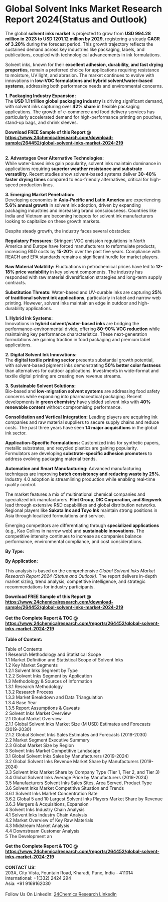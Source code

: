 <h1>Global Solvent Inks Market Research Report 2024(Status and Outlook)</h1><p>The global <strong>solvent inks market</strong> is projected to grow from <strong>USD 994.28 million in 2023 to USD 1201.12 million by 2029</strong>, registering a steady <strong>CAGR of 3.20%</strong> during the forecast period. This growth trajectory reflects the sustained demand across key industries like packaging, labels, and publications, coupled with technological advancements in ink formulations.</p><p>Solvent inks, known for their <strong>excellent adhesion, durability, and fast drying properties</strong>, remain a preferred choice for applications requiring resistance to moisture, UV light, and abrasion. The market continues to evolve with innovations in <strong>low-VOC formulations and hybrid solvent/water-based systems</strong>, addressing both performance needs and environmental concerns.</p><p><strong>1. Packaging Industry Expansion:</strong><br>
The <strong>USD 1.1 trillion global packaging industry</strong> is driving significant demand, with solvent inks capturing over <strong>42% share</strong> in flexible packaging applications. The growth of e-commerce and food delivery services has particularly accelerated demand for high-performance printing on pouches, stand-up bags, and shrink sleeves.</p><div><b>Download FREE Sample of this Report @ 
            <a href="https://www.24chemicalresearch.com/download-sample/264452/global-solvent-inks-market-2024-219">
            https://www.24chemicalresearch.com/download-sample/264452/global-solvent-inks-market-2024-219</a></b></div><br><p><strong>2. Advantages Over Alternative Technologies:</strong><br>
While water-based inks gain popularity, solvent inks maintain dominance in applications requiring <strong>superior weather resistance and substrate versatility</strong>. Recent studies show solvent-based systems deliver <strong>30-40% faster drying times</strong> compared to eco-friendly alternatives, critical for high-speed production lines.</p><p><strong>3. Emerging Market Penetration:</strong><br>
Developing economies in <strong>Asia-Pacific and Latin America</strong> are experiencing <strong>5.6% annual growth</strong> in solvent ink adoption, driven by expanding packaging industries and increasing brand consciousness. Countries like India and Vietnam are becoming hotspots for solvent ink manufacturers looking to capitalize on these growth markets.</p><p>Despite steady growth, the industry faces several obstacles:</p><p><strong>Regulatory Pressures:</strong> Stringent VOC emission regulations in North America and Europe have forced manufacturers to reformulate products, increasing R&amp;D costs by <strong>15-20%</strong> over the past five years. Compliance with REACH and EPA standards remains a significant hurdle for market players.</p><p><strong>Raw Material Volatility:</strong> Fluctuations in petrochemical prices have led to <strong>12-18% price variability</strong> in key solvent components. The industry has responded with raw material diversification strategies and long-term supply contracts.</p><p><strong>Substitution Threats:</strong> Water-based and UV-curable inks are capturing <strong>25% of traditional solvent ink applications</strong>, particularly in label and narrow web printing. However, solvent inks maintain an edge in outdoor and high-durability applications.</p><p><strong>1. Hybrid Ink Systems:</strong><br>
Innovations in <strong>hybrid solvent/water-based inks</strong> are bridging the performance-environmental divide, offering <strong>80-90% VOC reduction</strong> while maintaining key performance characteristics. These next-generation formulations are gaining traction in food packaging and premium label applications.</p><p><strong>2. Digital Solvent Ink Innovations:</strong><br>
The <strong>digital textile printing sector</strong> presents substantial growth potential, with solvent-based pigment inks demonstrating <strong>50% better color fastness</strong> than alternatives for outdoor applications. Investments in wide-format and textile digital printing are creating new revenue streams.</p><p><strong>3. Sustainable Solvent Solutions:</strong><br>
Bio-based and <strong>low-migration solvent systems</strong> are addressing food safety concerns while expanding into pharmaceutical packaging. Recent developments in <strong>green chemistry</strong> have yielded solvent inks with <strong>40% renewable content</strong> without compromising performance.</p><p><strong>Consolidation and Vertical Integration:</strong> Leading players are acquiring ink companies and raw material suppliers to secure supply chains and reduce costs. The past three years have seen <strong>14 major acquisitions</strong> in the global ink sector.</p><p><strong>Application-Specific Formulations:</strong> Customized inks for synthetic papers, metallic substrates, and recycled plastics are gaining popularity. Formulators are developing <strong>substrate-specific adhesion promoters</strong> to address evolving packaging material trends.</p><p><strong>Automation and Smart Manufacturing:</strong> Advanced manufacturing techniques are improving <strong>batch consistency and reducing waste by 25%</strong>. Industry 4.0 adoption is streamlining production while enabling real-time quality control.</p><p>The market features a mix of multinational chemical companies and specialized ink manufacturers. <strong>Flint Group, DIC Corporation, and Siegwerk</strong> lead through extensive R&amp;D capabilities and global distribution networks. Regional players like <strong>Sakata Inx and Toyo Ink</strong> maintain strong positions in Asia through localized formulations and service.</p><p>Emerging competitors are differentiating through <strong>specialized applications</strong> (e.g., Kao Collins in narrow web) and <strong>sustainable innovations</strong>. The competitive intensity continues to increase as companies balance performance, environmental compliance, and cost considerations.</p><p><strong>By Type:</strong></p><p><strong>By Application:</strong></p><p>This analysis is based on the comprehensive <em>Global Solvent Inks Market Research Report 2024 (Status and Outlook)</em>. The report delivers in-depth market sizing, trend analysis, competitive intelligence, and strategic recommendations for industry participants.</p><div><b>Download FREE Sample of this Report @ 
            <a href="https://www.24chemicalresearch.com/download-sample/264452/global-solvent-inks-market-2024-219">
            https://www.24chemicalresearch.com/download-sample/264452/global-solvent-inks-market-2024-219</a></b></div><br><div><b>Get the Complete Report & TOC @ 
            <a href="https://www.24chemicalresearch.com/reports/264452/global-solvent-inks-market-2024-219">
            https://www.24chemicalresearch.com/reports/264452/global-solvent-inks-market-2024-219</a></b></div><br>
            <b>Table of Content:</b><p>Table of Contents<br />
1 Research Methodology and Statistical Scope<br />
1.1 Market Definition and Statistical Scope of Solvent Inks<br />
1.2 Key Market Segments<br />
1.2.1 Solvent Inks Segment by Type<br />
1.2.2 Solvent Inks Segment by Application<br />
1.3 Methodology & Sources of Information<br />
1.3.1 Research Methodology<br />
1.3.2 Research Process<br />
1.3.3 Market Breakdown and Data Triangulation<br />
1.3.4 Base Year<br />
1.3.5 Report Assumptions & Caveats<br />
2 Solvent Inks Market Overview<br />
2.1 Global Market Overview<br />
2.1.1 Global Solvent Inks Market Size (M USD) Estimates and Forecasts (2019-2030)<br />
2.1.2 Global Solvent Inks Sales Estimates and Forecasts (2019-2030)<br />
2.2 Market Segment Executive Summary<br />
2.3 Global Market Size by Region<br />
3 Solvent Inks Market Competitive Landscape<br />
3.1 Global Solvent Inks Sales by Manufacturers (2019-2024)<br />
3.2 Global Solvent Inks Revenue Market Share by Manufacturers (2019-2024)<br />
3.3 Solvent Inks Market Share by Company Type (Tier 1, Tier 2, and Tier 3)<br />
3.4 Global Solvent Inks Average Price by Manufacturers (2019-2024)<br />
3.5 Manufacturers Solvent Inks Sales Sites, Area Served, Product Type<br />
3.6 Solvent Inks Market Competitive Situation and Trends<br />
3.6.1 Solvent Inks Market Concentration Rate<br />
3.6.2 Global 5 and 10 Largest Solvent Inks Players Market Share by Revenue<br />
3.6.3 Mergers & Acquisitions, Expansion<br />
4 Solvent Inks Industry Chain Analysis<br />
4.1 Solvent Inks Industry Chain Analysis<br />
4.2 Market Overview of Key Raw Materials<br />
4.3 Midstream Market Analysis<br />
4.4 Downstream Customer Analysis<br />
5 The Development an</p><div><b>Get the Complete Report & TOC @ 
            <a href="https://www.24chemicalresearch.com/reports/264452/global-solvent-inks-market-2024-219">
            https://www.24chemicalresearch.com/reports/264452/global-solvent-inks-market-2024-219</a></b></div><br><b>CONTACT US:</b><br>
            203A, City Vista, Fountain Road, Kharadi, Pune, India - 411014<br>
            International: +1(332) 2424 294<br>
            Asia: +91 9169162030 <br><br>
            Follow Us On LinkedIn: <a href="https://www.linkedin.com/company/24chemicalresearch/">24ChemicalResearch LinkedIn</a>